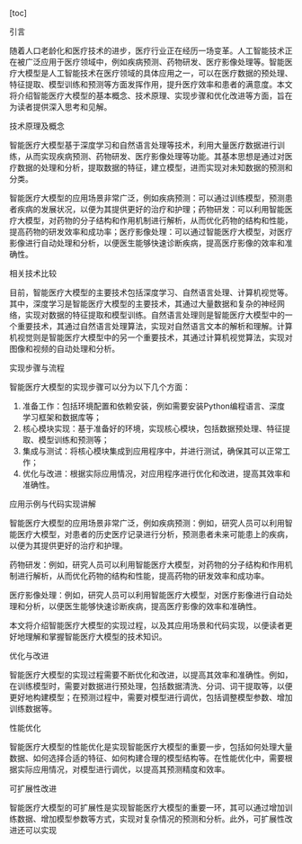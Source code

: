 
[toc]                    
                
                
引言

随着人口老龄化和医疗技术的进步，医疗行业正在经历一场变革。人工智能技术正在被广泛应用于医疗领域中，例如疾病预测、药物研发、医疗影像处理等。智能医疗大模型是人工智能技术在医疗领域的具体应用之一，可以在医疗数据的预处理、特征提取、模型训练和预测等方面发挥作用，提升医疗效率和患者的满意度。本文将介绍智能医疗大模型的基本概念、技术原理、实现步骤和优化改进等方面，旨在为读者提供深入思考和见解。

技术原理及概念

智能医疗大模型基于深度学习和自然语言处理等技术，利用大量医疗数据进行训练，从而实现疾病预测、药物研发、医疗影像处理等功能。其基本思想是通过对医疗数据的处理和分析，提取数据的特征，建立模型，进而实现对未知数据的预测和分类。

智能医疗大模型的应用场景非常广泛，例如疾病预测：可以通过训练模型，预测患者疾病的发展状况，以便为其提供更好的治疗和护理；药物研发：可以利用智能医疗大模型，对药物的分子结构和作用机制进行解析，从而优化药物的结构和性能，提高药物的研发效率和成功率；医疗影像处理：可以通过智能医疗大模型，对医疗影像进行自动处理和分析，以便医生能够快速诊断疾病，提高医疗影像的效率和准确性。

相关技术比较

目前，智能医疗大模型的主要技术包括深度学习、自然语言处理、计算机视觉等。其中，深度学习是智能医疗大模型的主要技术，其通过大量数据和复杂的神经网络，实现对数据的特征提取和模型训练。自然语言处理则是智能医疗大模型中的一个重要技术，其通过自然语言处理算法，实现对自然语言文本的解析和理解。计算机视觉则是智能医疗大模型中的另一个重要技术，其通过计算机视觉算法，实现对图像和视频的自动处理和分析。

实现步骤与流程

智能医疗大模型的实现步骤可以分为以下几个方面：

1. 准备工作：包括环境配置和依赖安装，例如需要安装Python编程语言、深度学习框架和数据库等；
2. 核心模块实现：基于准备好的环境，实现核心模块，包括数据预处理、特征提取、模型训练和预测等；
3. 集成与测试：将核心模块集成到应用程序中，并进行测试，确保其可以正常工作；
4. 优化与改进：根据实际应用情况，对应用程序进行优化和改进，提高其效率和准确性。

应用示例与代码实现讲解

智能医疗大模型的应用场景非常广泛，例如疾病预测：例如，研究人员可以利用智能医疗大模型，对患者的历史医疗记录进行分析，预测患者未来可能患上的疾病，以便为其提供更好的治疗和护理。

药物研发：例如，研究人员可以利用智能医疗大模型，对药物的分子结构和作用机制进行解析，从而优化药物的结构和性能，提高药物的研发效率和成功率。

医疗影像处理：例如，研究人员可以利用智能医疗大模型，对医疗影像进行自动处理和分析，以便医生能够快速诊断疾病，提高医疗影像的效率和准确性。

本文将介绍智能医疗大模型的实现过程，以及其应用场景和代码实现，以便读者更好地理解和掌握智能医疗大模型的技术知识。

优化与改进

智能医疗大模型的实现过程需要不断优化和改进，以提高其效率和准确性。例如，在训练模型时，需要对数据进行预处理，包括数据清洗、分词、词干提取等，以便更好地构建模型；在预测过程中，需要对模型进行调优，包括调整模型参数、增加训练数据等。

性能优化

智能医疗大模型的性能优化是实现智能医疗大模型的重要一步，包括如何处理大量数据、如何选择合适的特征、如何构建合理的模型结构等。在性能优化中，需要根据实际应用情况，对模型进行调优，以提高其预测精度和效率。

可扩展性改进

智能医疗大模型的可扩展性是实现智能医疗大模型的重要一环，其可以通过增加训练数据、增加模型参数等方式，实现对复杂情况的预测和分析。此外，可扩展性改进还可以实现

